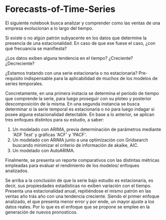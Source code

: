 # Forecasts-of-Time-Series

El siguiente notebook busca analizar y comprender como las ventas de una empresa evolucionan a lo largo del tiempo.

Si existe o no algún patrón subyacente en los datos que determine la presencia de una estacionalidad. En caso de que ese fuese el caso, ¿con qué frecuancia se manifiesta? 

¿Los datos exiben alguna tendencia en el tiempo? ¿Creciente? ¿Decreciente?

¿Estamos tratando con una serie estacionaria o no estacionaria?
Pre-requisito indispensable para la aplicabilidad de muchos de los modelos de series temporales.

Concretamente, en una primera instacia se determina el período de tiempo que comprende la serie, para luego proseguir con su ploteo  y posterior descomposición de la misma. En una segunda instancia se busca determinar si la serie temporal es estacionaria o no para luego indagar si posee alguna estacionalidad detectable. En base a lo anterior, se aplican tres enfoques distintos para su estudio, a saber:
1) Un modelado con ARIMA, previa determinación de parámetros mediante 'ADF Test' y gráficas 'ACF' y 'PACF'.
2) Un modelado con ARIMA junto a una optimización con Gridsearch buscando minimizar el criterio de información de akaike, AIC.
3) Un modelado con AutoARIMA.
   
  Finalmente, se presenta un reporte comparativos con las distintas métricas empleadas para evaluar el rendimiento de los modelos/ enfoques analizados.
  
  Se arriba a la conclusión de que la serie bajo estudio es estacionaria, es decir, sus propiesdades estadísticas no exiben variación con el tiempo. Presenta una estacionalidad anual, repitiéndose el mismo patrón en las ventas año trás año con una tendencia creciente. Siendo el primer enfoque analizado, el que presenta menor error y por ende, un mayor ajuste a los datos reales. Por lo que es el enfoque que se propone se emplee en la generación de nuevos pronosticos.
  
